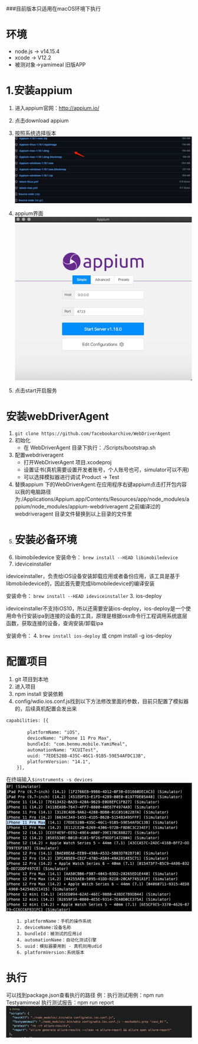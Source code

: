 ###目前版本只适用在macOS环境下执行
# 环境
* node.js -> v14.15.4
* xcode -> V12.2
* 被测对象->yamimeal 旧版APP


# 1.安装appium
1. 进入appium官网：http://appium.io/
2. 点击download appium
3. 按照系统选择版本![](https://github.com/TeeangeHWei/js_auto_test/blob/master/img/16122549343845.jpg)

4. appium界面![](https://github.com/TeeangeHWei/js_auto_test/blob/master/img/16122552926408.jpg)
5. 点击start开启服务

# 安装webDriverAgent
1. `git clone https://github.com/facebookarchive/WebDriverAgent`
2. 初始化
    * 在 WebDriverAgent 目录下执行：./Scripts/bootstrap.sh
3. 配置webdriveragent
    * 打开WebDriverAgent 项目.xcodeproj
    * 设置证书(真机需要设置开发者账号，个人账号也可，simulator可以不用)
    * 可以选择模拟器进行调试 Product -> Test
4. 替换appium 下的WebDriverAgent:在应用程序右键appium点击打开包内容
以我的电脑路径为:/Applications/Appium.app/Contents/Resources/app/node_modules/appium/node_modules/appium-webdriveragent
之前编译过的webdriveragent 目录文件替换到以上目录的文件里
1. # 安装必备环境
2. libimobiledevice
安装命令：
`brew install --HEAD libimobiledevice`
2. ideviceinstaller

ideviceinstaller，负责给iOS设备安装卸载应用或者备份应用，该工具是基于libmobiledevice的，因此首先要完成libmobiledevice的编译安装

安装命令：
`brew install --HEAD ideviceinstaller`
3. ios-deploy

ideviceinstaller不支持iOS10，所以还需要安装ios-deploy，ios-deploy是一个使用命令行安装ipa到连接的设备的工具，原理是根据osx命令行工程调用系统底层函数，获取连接的设备，查询安装/卸载ipa

安装命令：
4. `brew install ios-deploy`
或 cnpm install -g ios-deploy
# 配置项目
1. git 项目到本地
2. 进入项目
3. npm install 安装依赖
4. config/wdio.ios.conf.js找到以下方法修改里面的参数，目前只配置了模拟器的，后续真机配置会发出来
```
capabilities: [{
    
        platformName: "iOS",
        deviceName: "iPhone 11 Pro Max",
        bundleId: "com.benmu.mobile.YamiMeal",
        automationName: "XCUITest",
        uuid: "7EDE528B-435C-46C1-91B5-59E54AFDC13B",
        platformVersion: "14.1",
    }],
```
在终端输入`$instruments -s devices`
![](https://github.com/TeeangeHWei/js_auto_test/blob/master/img/16122566221507.jpg)

        1. platformName：手机的操作系统
        2. deviceName:设备名称
        3. bundleId：被测试的应用id
        4. automationName：自动化测试引擎
        5. uuid：模拟器要用到 - 真机则用udid
        6. platformVersion:系统版本
# 执行
可以找到package.json查看执行的路径
例：执行测试用例：npm run Testyamimeal
    执行测试报告：npm run report
![](https://github.com/TeeangeHWei/js_auto_test/blob/master/img/16122568184766.jpg)




